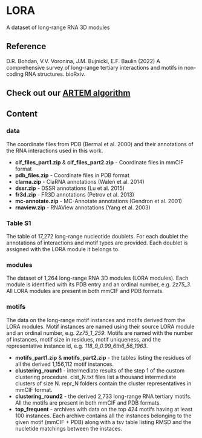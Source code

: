 # LORA

A dataset of long-range RNA 3D modules

## Reference


D.R. Bohdan, V.V. Voronina, J.M. Bujnicki, E.F. Baulin (2022) A comprehensive survey of long-range tertiary interactions and motifs in non-coding RNA structures. bioRxiv.

## Check out our [ARTEM algorithm](https://github.com/david-bogdan-r/ARTEM)

## Content 

### data

The coordinate files from PDB (Bermal et al. 2000) and their annotations of the RNA interactions used in this work.

- **cif_files_part1.zip** & **cif_files_part2.zip** - Coordinate files in mmCIF format
- **pdb_files.zip** - Coordinate files in PDB format
- **clarna.zip** - ClaRNA annotations (Waleń et al. 2014)
- **dssr.zip** - DSSR annotations (Lu et al. 2015)
- **fr3d.zip** - FR3D annotations (Petrov et al. 2013)
- **mc-annotate.zip** - MC-Annotate annotations (Gendron et al. 2001)
- **rnaview.zip** - RNAView annotations (Yang et al. 2003)

### Table S1

The table of 17,272 long-range nucleotide doublets. For each doublet the annotations of interactions and motif types are provided. Each doublet is assigned with the LORA module it belongs to.

### modules

The dataset of 1,264 long-range RNA 3D modules (LORA modules). Each module is identified with its PDB entry and an ordinal number, e.g. *2z75_3*. All LORA modules are present in both mmCIF and PDB formats.

### motifs

The data on the long-range motif instances and motifs derived from the LORA modules. Motif instances are named using their source LORA module and an ordinal number, e.g. *2z75_1_259*. Motifs are named with the number of instances, motif size in residues, motif uniqueness, and the representative instance id, e.g. *118_9_0.99_6th6_56_1963*.

- **motifs_part1.zip** & **motifs_part2.zip** - the tables listing the residues of all the derived 1,156,112 motif instances.
- **clustering_round1** - intermediate results of the step 1 of the custom clustering procedure. clst_N.txt files list a thousand intermediate clusters of size N. repr_N folders contain the cluster representatives in mmCIF format.
- **clustering_round2** - the derived 2,733 long-range RNA tertiary motifs. All the motifs are present in both mmCIF and PDB formats.
- **top_frequent** - archives with data on the top 424 motifs having at least 100 instances. Each archive contains all the instances belonging to the given motif (mmCIF + PDB) along with a tsv table listing RMSD and the nucletide matchings between the instaces.
